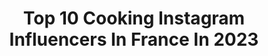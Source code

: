 ---
title: Top 10 Cooking Instagram Influencers In France In 2023
description: >-
  Find top cooking Instagram influencers in France in 2023. Most popular hashtags: #france #paris #lookbook #baking.
platform: Instagram
hits: 805
text_top: Analyze the top-rated Instagram influencers on inBeat.
text_bottom: Our search engine has 805 Instagram influencers like this in France for you to work with.
profiles:
  - username: "paula_roide"
    fullname: >-
      Paula
    bio: >-
      Cooking account: @paella_roide 🇬🇶🇪🇸 23 yo
    location: "France"
    followers: 6066
    engagement: 1373
    commentsToLikes: 0.052619
    id: ck5hmhfidlyh10i11byu8tn33
    verified: false
    hashtags: "#outfitblog, #mixedgirl, #lookoftheday, #casualoutfit"
  - username: "fefey.dls"
    fullname: >-
      𝘍𝘦𝘧𝘦𝘺 .  𝙈𝙤𝙙𝙚 & 𝙗𝙚𝙖𝙪𝙩𝙚́
    bio: >-
      ▪️Ici on discute de mode et de beauté 💬 ▪️Féminine 💅🏻 #makeup #outfit #cooking ▪️ Avis et revues produits 🛍️ 😉 📍 𝘉𝘳𝘪𝘷𝘦-𝘭𝘢-𝘎𝘢𝘪𝘭𝘭𝘢𝘳𝘥𝘦🍄
    location: "France"
    followers: 3927
    engagement: 976
    commentsToLikes: 0.201784
    id: ckapc9iqc2xlr0i78ar0o7wgn
    verified: false
    hashtags: "#hiverstyle, #inspirationlook, #influenceusemode, #outfitoftheday"
  - username: "kamilaofficiel"
    fullname: >-
      KAMILA
    bio: >-
      Mama and wifey 👶🏻💍 Founder : @knsignature Passion : @cookingwithkamila Snapchat : kamykimy In love with @noreofficiel 🤍
    location: "France"
    followers: 2544384
    engagement: 1144
    commentsToLikes: 0.008648
    id: ck0ub91mke1y00i190glle2nc
    verified: true
    hashtags: "#prayforalgeria"
  - username: "athena_travelife"
    fullname: >-
      𝑨𝑻𝑯𝑬́𝑵𝑨 🕊
    bio: >-
      📍Living #cotedazur 🌴 Voyages🌎 Cooking👩🏻‍🍳 🎤 Chant @atena_music_ 🎹 @doremifun ⤵️ Retrouve mes titres sur Spotify🎵
    location: "France"
    followers: 3154
    engagement: 1258
    commentsToLikes: 0.144901
    id: ck5hh2aun60cf0i11orwjbwo1
    verified: false
    hashtags: "#fierdusud, #jaimelapaca, #provenceguide, #abruzzo"
  - username: "hasnaabkl"
    fullname: >-
      
    bio: >-
      ✨Hasnaa✨ 🚫 not #influencer ❤️ #pastry#cooking #polishnails 👩‍🍳 #recette #faitmaison Ma devise: Eat Good Feel Good Mon bonheur: Le partage 📍#Paris
    location: "France"
    followers: 19820
    engagement: 731
    commentsToLikes: 0.157032
    id: ckap90vbqqqf00i784p8wd7g6
    verified: false
    hashtags: "#parisbrest, #chou, #pastrygram, #fruit"
  - username: "thefoodnanny"
    fullname: >-
      The Food Nanny
    bio: >-
      Lizi Heaps Author*Rescuing Family Dinnertime*Meal Planning* Order my Ancient Grain #Kamut 🌾and French Salt “Keep Cooking”
    location: "France"
    followers: 192694
    engagement: 293
    commentsToLikes: 0.050975
    id: ck13cucvy27es0i1984d3129e
    verified: false
    hashtags: "#kitchen, #flour, #cows, #thefoodnanny"
  - username: "thesmokybird"
    fullname: >-
      Mike A.
    bio: >-
      🔥 Central Texas Style Craft Barbecue 🔥 Live fire cooking 🔥 Cooking tips & education - 1 Peter 4:10 ➡️ Check out my #12daysofbrisket series!
    location: "France"
    followers: 17555
    engagement: 538
    commentsToLikes: 0.068626
    id: ck5zxrmb58jd70i146abf5zi8
    verified: false
    hashtags: "#pulledpork, #babybackribs, #texasbbq, #bbqribs"
  - username: "cooking_bysophia"
    fullname: >-
      C O O K I N G B Y S O P H I A
    bio: >-
      🍴 | Paris & ses adresses ✈️ | Lifestyle & voyages 🍰 | Ateliers gourmands 💌 | cooking_bysophia@outlook.fr 📍 | Paris [95]
    location: "France"
    followers: 156547
    engagement: 376
    commentsToLikes: 0.034642
    id: ck6u2xtjsujh50j716ok41r92
    verified: false
    hashtags: "#cake, #baking, #chocolatecake, #patisserie"
  - username: "angel_d_paradis"
    fullname: >-
      🧿Louma_deco
    bio: >-
      بسم الله الذي لا يضر مع اسمه شئ ⚜️Décoration ,Lifestyle,Cooking,Beauté, Fashion ⚜️Mariée 💍 ⚜️Only girls
    location: "France"
    followers: 25596
    engagement: 653
    commentsToLikes: 0.019714
    id: ckap604f6dw7t0i78sz02dt1i
    verified: false
    hashtags: "#homesweethome, #breakfast, #home, #petitdejeuner"
  - username: "stephanieguillemette"
    fullname: >-
      stephanieguillemette
    bio: >-
      🇧🇷🇫🇷 Healthy private #chef/yoga retreats/cookingclass Based in Paris but I cook everywhere Recipe/Food Consultant Book: Healthy Brunch LeFooding18
    location: "France"
    followers: 40510
    engagement: 146
    commentsToLikes: 0.019116
    id: ck5hkf0g8ib210i11ln8pxpkg
    verified: false
    hashtags: "#vegetarianfood, #glutenfree, #veganfood, #rainbowfood"
---